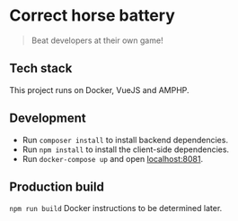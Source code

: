 # Correct horse battery
> Beat developers at their own game!

## Tech stack
This project runs on Docker, VueJS and AMPHP.

## Development

- Run `composer install` to install backend dependencies.
- Run `npm install` to install the client-side dependencies.
- Run `docker-compose up` and open [localhost:8081](http://localhost:8081).

## Production build
`npm run build`
Docker instructions to be determined later.
